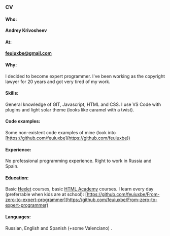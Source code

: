 ### CV
#### Who: 
**Andrey Krivosheev**
#### At: 
**feuiuxbe@gmail.com**
#### Why: 
I decided to become expert programmer. I've been working as the copyright lawyer for 20 years and got very tired of my work. 
#### Skills: 
General knowledge of GIT, Javascript, HTML and CSS. I use VS Code with plugins and light solar theme (looks like caramel with a twist). 
#### Code examples: 
Some non-existent code examples of mine (look into [https://github.com/feuiuxbe](https://github.com/feuiuxbe))
#### Experience: 
No professional programming experience. Right to work in Russia and Spain. 
#### Education: 
Basic [Hexlet](https://hexlet.io) courses, basic [HTML Academy](https://htmlacademy.ru/) courses. I learn every day (preferrable when kids are at school): 
[https://github.com/feuiuxbe/From-zero-to-expert-programmer](https://github.com/feuiuxbe/From-zero-to-expert-programmer)
#### Languages: 
Russian, English and Spanish (+some Valenciano)
.
